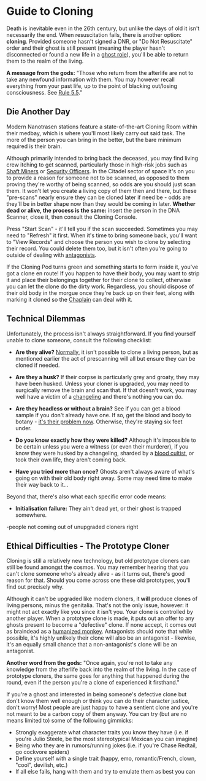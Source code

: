 Guide to Cloning
===

Death is inevitable even in the 26th century, but unlike the days of old it isn't necessarily the end. When resuscitation fails, there is another option: **cloning**. Provided someone hasn't signed a DNR, or "Do Not Resuscitate" order and their ghost is still present (meaning the player hasn't disconnected or found a new life in a [ghost role]()), you'll be able to return them to the realm of the living.

**A message from the gods:** "Those who return from the afterlife are not to take any newfound information with them. You may however recall everything from your past life, up to the point of blacking out/losing consciousness. See [Rule 5.5](https://katlin.dog/citadel-rules/main#rule-5-do-not-metagame)."

## Die Another Day
Modern Nanotrasen stations feature a state-of-the-art Cloning Room within their medbay, which is where you'll most likely carry out said task. The more of the person you can bring in the better, but the bare minimum required is their brain.

Although primarily intended to bring back the deceased, you may find living crew itching to get scanned, particularly those in high-risk jobs such as [Shaft Miners]() or [Security Officers](). In the Citadel sector of space it's on you to provide a reason for someone not to be scanned, as opposed to them proving they're worthy of being scanned, so odds are you should just scan them. It won't let you create a living copy of them then and there, but these "pre-scans" nearly ensure they can be cloned later if need be - odds are they'll be in better shape now than they would be coming in later. **Whether dead or alive, the process is the same:** insert the person in the DNA Scanner, close it, then consult the Cloning Console.

Press "Start Scan" - it'll tell you if the scan succeeded. Sometimes you may need to "Refresh" it first. When it's time to bring someone back, you'll want to "View Records" and choose the person you wish to clone by selecting their record. You could delete them too, but it isn't often you're going to outside of dealing with [antagonists]().

If the Cloning Pod turns green and something starts to form inside it, you've got a clone en route! If you happen to have their body, you may want to strip it and place their belongings together for their clone to collect, otherwise you can let the clone do the dirty work. Regardless, you should dispose of their old body in the morgue once they're back up on their feet, along with marking it cloned so the [Chaplain]() can deal with it.

## Technical Dilemmas
Unfortunately, the process isn't always straightforward. If you find yourself unable to clone someone, consult the following checklist:

- **Are they alive?** [Normally](#ethical-difficulties---the-prototype-cloner), it isn't possible to clone a living person, but as mentioned earlier the act of prescanning will all but ensure they can be cloned if needed.

- **Are they a husk?** If their corpse is particularly grey and groaty, they may have been husked. Unless your cloner is upgraded, you may need to surgically remove the brain and scan that. If that doesn't work, you may well have a victim of a [changeling]() and there's nothing you can do.

- **Are they headless or without a brain?** See if you can get a blood sample if you don't already have one. If so, get the blood and body to botany - [it's their problem now](). Otherwise, they're staying six feet under.

- **Do you know exactly how they were killed?** Although it's impossible to be certain unless you were a witness (or even their murderer), if you know they were husked by a changeling, sharded by a [blood cultist](), or took their own life, they aren't coming back.

- **Have you tried more than once?** Ghosts aren't always aware of what's going on with their old body right away. Some may need time to make their way back to it...

Beyond that, there's also what each specific error code means:

- **Initialisation failure:** They ain't dead yet, or their ghost is trapped somewhere.

-people not coming out of unupgraded cloners right

## Ethical Difficulties - The Prototype Cloner
Cloning is still a relatively new technology, but old prototype cloners can still be found amongst the cosmos. You may remember hearing that you can't clone someone who's already alive - as it turns out, there's good reason for that. Should you come across one these old prototypes, you'll find out precisely why.

Although it can't be upgraded like modern cloners, it **will** produce clones of living persons, minus the genitalia. That's not the only issue, however: it might not act exactly like you since it isn't you. Your clone is controlled by another player. When a prototype clone is made, it puts out an offer to any ghosts present to become a "defective" clone. If none accept, it comes out as braindead as a [humanized monkey](). Antagonists should note that while possible, it's highly unlikely their clone will also be an antagonist - likewise, it's an equally small chance that a non-antagonist's clone will be an antagonist.

**Another word from the gods:** "Once again, you're not to take any knowledge from the afterlife back into the realm of the living. In the case of prototype cloners, the same goes for anything that happened during the round, even if the person you're a clone of experienced it firsthand."

If you're a ghost and interested in being someone's defective clone but don't know them well enough or think you can do their character justice, don't worry! Most people are just happy to have a sentient clone and you're not meant to be a carbon copy of them anyway. You can try (but are no means limited to) some of the following gimmicks:
- Strongly exaggerate what character traits you know they have (i.e. if you're Julio Steele, be the most stereotypical Mexican you can imagine)
- Being who they are in rumors/running jokes (i.e. if you're Chase Redtail, go cockvore spiders)
- Define yourself with a single trait (happy, emo, romantic/French, clown, "cool", devilish, etc.)
- If all else fails, hang with them and try to emulate them as best you can
